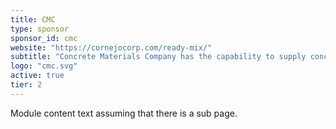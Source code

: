 ```yaml
---
title: CMC
type: sponsor
sponsor_id: cmc
website: "https://cornejocorp.com/ready-mix/"
subtitle: "Concrete Materials Company has the capability to supply concrete for sizable projects such as highways, large-scale commercial projects and small to large windfarms, even in remote locations."
logo: "cmc.svg"
active: true
tier: 2
---
```

Module content text assuming that there is a sub page.